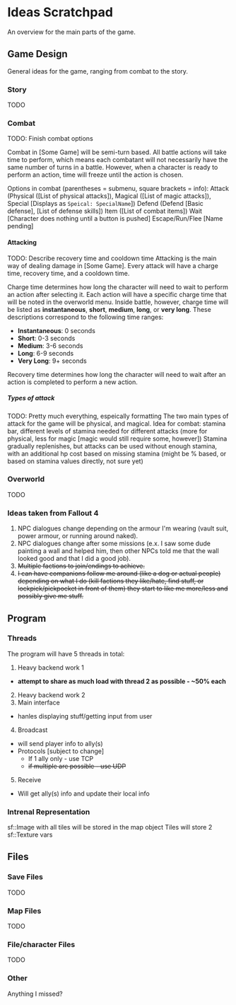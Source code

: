 # Ideas Scratchpad
An overview for the main parts of the game.

## Game Design
General ideas for the game, ranging from combat to the story.

### Story
TODO

### Combat
TODO: Finish combat options

Combat in [Some Game] will be semi-turn based. All battle actions will take time
to perform, which means each combatant will not necessarily have the same number
of turns in a battle. However, when a character is ready to perform an action,
time will freeze until the action is chosen.

Options in combat (parentheses = submenu, square brackets = info):
Attack (Physical ([List of physical attacks]), Magical ([List of magic attacks]),
   Special [Displays as `Speical: SpecialName`])
Defend (Defend [Basic defense], [List of defense skills])
Item ([List of combat items])
Wait [Character does nothing until a button is pushed]
Escape/Run/Flee [Name pending]

#### Attacking
TODO: Describe recovery time and cooldown time
Attacking is the main way of dealing damage in [Some Game]. Every attack will
have a charge time, recovery time, and a cooldown time.

Charge time determines how long the character will need to wait to perform an
action after selecting it. Each action will have a specific charge time that
will be noted in the overworld menu. Inside battle, however, charge time will be
listed as **instantaneous**, **short**, **medium**, **long**, or **very long**.
These descriptions correspond to the following time ranges:
- **Instantaneous**: 0 seconds
- **Short**: 0-3 seconds
- **Medium**: 3-6 seconds
- **Long**: 6-9 seconds
- **Very Long**: 9+ seconds

Recovery time determines how long the character will need to wait after an
action is completed to perform a new action.

##### Types of attack
TODO: Pretty much everything, espeically formatting
The two main types of attack for the game will be physical, and magical. 
Idea for combat: stamina bar, different levels of stamina needed for different
attacks (more for physical, less for magic [magic would still require some,
however])
Stamina gradually replenishes, but attacks can be used without enough stamina,
with an additional hp cost based on missing stamina (might be % based, or based
on stamina values directly, not sure yet)

### Overworld
TODO

### Ideas taken from Fallout 4
1. NPC dialogues change depending on the armour I'm wearing (vault suit,
   power armour, or running around naked).
2. NPC dialogues change after some missions (e.x. I saw some
   dude painting a wall and helped him, then other NPCs told me
   that the wall looked good and that I did a good job).
3. ~~Multiple factions to join/endings to achieve.~~
4. ~~I can have companions follow me around (like a dog or actual people)
   depending on what I do (kill factions they like/hate, find stuff, or
   lockpick/pickpocket in front of them) they start to like me more/less
   and possibly give me stuff.~~

## Program

### Threads
The program will have 5 threads in total:
1. Heavy backend work 1
  - **attempt to share as much load with thread 2 as possible - ~50% each**
2. Heavy backend work 2
3. Main interface
  - hanles displaying stuff/getting input from user
4. Broadcast
  - will send player info to ally(s)
  - Protocols [subject to change]
    - If 1 ally only - use TCP
    - ~~if multiple are possible - use UDP~~
5. Receive
  - Will get ally(s) info and update their local info

### Intrenal Representation
sf::Image with all tiles will be stored in the map object
Tiles will store 2 sf::Texture vars

## Files

### Save Files
TODO

### Map Files
TODO

### File/character Files
TODO

### Other
Anything I missed?
